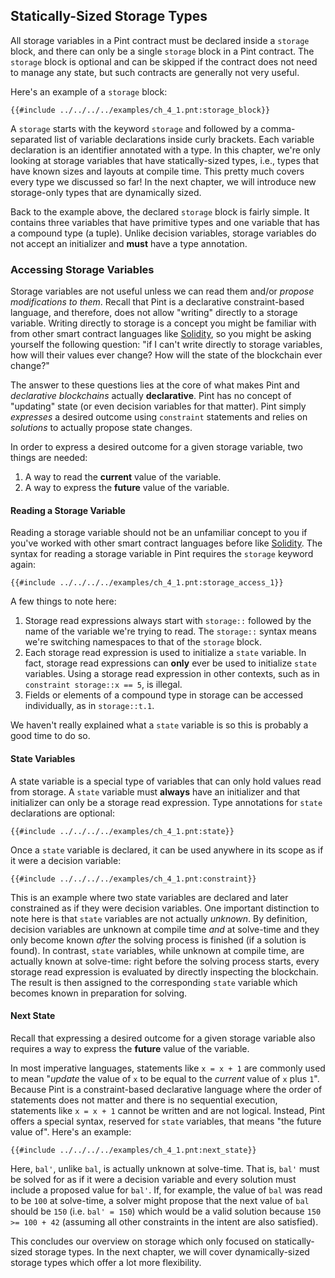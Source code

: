 ## Statically-Sized Storage Types

All storage variables in a Pint contract must be declared inside a `storage` block, and there can
only be a single `storage` block in a Pint contract. The `storage` block is optional and can be
skipped if the contract does not need to manage any state, but such contracts are generally not very
useful.

Here's an example of a `storage` block:

```pint
{{#include ../../../../examples/ch_4_1.pnt:storage_block}}
```

A `storage` starts with the keyword `storage` and followed by a comma-separated list of variable
declarations inside curly brackets. Each variable declaration is an identifier annotated with a
type. In this chapter, we're only looking at storage variables that have statically-sized types,
i.e., types that have known sizes and layouts at compile time. This pretty much covers every type we
discussed so far! In the next chapter, we will introduce new storage-only types that are dynamically
sized.

Back to the example above, the declared `storage` block is fairly simple. It contains three
variables that have primitive types and one variable that has a compound type (a tuple). Unlike
decision variables, storage variables do not accept an initializer and **must** have a type
annotation.

### Accessing Storage Variables

Storage variables are not useful unless we can read them and/or _propose modifications to them_.
Recall that Pint is a declarative constraint-based language, and therefore, does not allow "writing"
directly to a storage variable. Writing directly to storage is a concept you might be familiar with
from other smart contract languages like [Solidity](https://soliditylang.org/), so you might be
asking yourself the following question: "if I can't write directly to storage variables, how will
their values ever change? How will the state of the blockchain ever change?"

The answer to these questions lies at the core of what makes Pint and _declarative blockchains_
actually **declarative**. Pint has no concept of "updating" state (or even decision variables for
that matter). Pint simply _expresses_ a desired outcome using `constraint` statements and relies on
_solutions_ to actually propose state changes.

In order to express a desired outcome for a given storage variable, two things are needed:

1. A way to read the **current** value of the variable.
1. A way to express the **future** value of the variable.

#### Reading a Storage Variable

Reading a storage variable should not be an unfamiliar concept to you if you've worked with other
smart contract languages before like [Solidity](https://soliditylang.org/). The syntax for reading a
storage variable in Pint requires the `storage` keyword again:

```pint
{{#include ../../../../examples/ch_4_1.pnt:storage_access_1}}
```

A few things to note here:

1. Storage read expressions always start with `storage::` followed by the name of the variable we're
   trying to read. The `storage::` syntax means we're switching namespaces to that of the `storage`
   block.
1. Each storage read expression is used to initialize a `state` variable. In fact, storage read
   expressions can **only** ever be used to initialize `state` variables. Using a storage read
   expression in other contexts, such as in `constraint storage::x == 5`, is illegal.
1. Fields or elements of a compound type in storage can be accessed individually, as in
   `storage::t.1`.

We haven't really explained what a `state` variable is so this is probably a good time to do so.

#### State Variables

A state variable is a special type of variables that can only hold values read from storage. A
`state` variable must **always** have an initializer and that initializer can only be a storage read
expression. Type annotations for `state` declarations are optional:

```pint
{{#include ../../../../examples/ch_4_1.pnt:state}}
```

Once a `state` variable is declared, it can be used anywhere in its scope as if it were a decision
variable:

```pint
{{#include ../../../../examples/ch_4_1.pnt:constraint}}
```

This is an example where two state variables are declared and later constrained as if they were
decision variables. One important distinction to note here is that `state` variables are not
actually _unknown_. By definition, decision variables are unknown at compile time _and_ at
solve-time and they only become known _after_ the solving process is finished (if a solution is
found). In contrast, `state` variables, while unknown at compile time, are actually known at
solve-time: right before the solving process starts, every storage read expression is evaluated by
directly inspecting the blockchain. The result is then assigned to the corresponding `state`
variable which becomes known in preparation for solving.

#### Next State

Recall that expressing a desired outcome for a given storage variable also requires a way to express
the **future** value of the variable.

In most imperative languages, statements like `x = x + 1` are commonly used to mean "_update_ the
value of `x` to be equal to the _current_ value of `x` plus `1`". Because Pint is a constraint-based
declarative language where the order of statements does not matter and there is no sequential
execution, statements like `x = x + 1` cannot be written and are not logical. Instead, Pint offers a
special syntax, reserved for `state` variables, that means "the future value of". Here's an example:

```pint
{{#include ../../../../examples/ch_4_1.pnt:next_state}}
```

Here, `bal'`, unlike `bal`, is actually unknown at solve-time. That is, `bal'` must be solved for as
if it were a decision variable and every solution must include a proposed value for `bal'`. If, for
example, the value of `bal` was read to be `100` at solve-time, a solver might propose that the next
value of `bal` should be `150` (i.e. `bal' = 150`) which would be a valid solution because `150 >=
100 + 42` (assuming all other constraints in the intent are also satisfied).

This concludes our overview on storage which only focused on statically-sized storage types. In the
next chapter, we will cover dynamically-sized storage types which offer a lot more flexibility.
